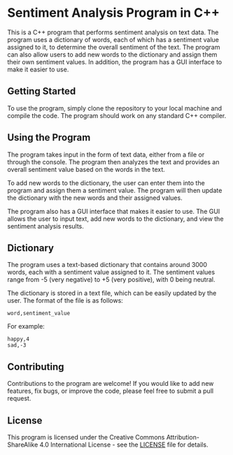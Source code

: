 <h1>Sentiment Analysis Program in C++</h1>
<p>This is a C++ program that performs sentiment analysis on text data. The program uses a dictionary of words, each of which has a sentiment value assigned to it, to determine the overall sentiment of the text. The program can also allow users to add new words to the dictionary and assign them their own sentiment values. In addition, the program has a GUI interface to make it easier to use.</p>
<h2>Getting Started</h2>
<p>To use the program, simply clone the repository to your local machine and compile the code. The program should work on any standard C++ compiler.</p>
<h2>Using the Program</h2>
<p>The program takes input in the form of text data, either from a file or through the console. The program then analyzes the text and provides an overall sentiment value based on the words in the text.</p>
<p>To add new words to the dictionary, the user can enter them into the program and assign them a sentiment value. The program will then update the dictionary with the new words and their assigned values.</p>
<p>The program also has a GUI interface that makes it easier to use. The GUI allows the user to input text, add new words to the dictionary, and view the sentiment analysis results.</p>
<h2>Dictionary</h2>
<p>The program uses a text-based dictionary that contains around 3000 words, each with a sentiment value assigned to it. The sentiment values range from -5 (very negative) to +5 (very positive), with 0 being neutral.</p>
<p>The dictionary is stored in a text file, which can be easily updated by the user. The format of the file is as follows:</p>
<pre><code>word,sentiment_value
</code></pre>
<p>For example:</p>
<pre><code>happy,4
sad,-3
</code></pre>
<h2>Contributing</h2>
<p>Contributions to the program are welcome! If you would like to add new features, fix bugs, or improve the code, please feel free to submit a pull request.</p>
<h2>License</h2>
<p>This program is licensed under the Creative Commons Attribution-ShareAlike 4.0 International License - see the <a href="LICENSE">LICENSE</a> file for details.</p>
